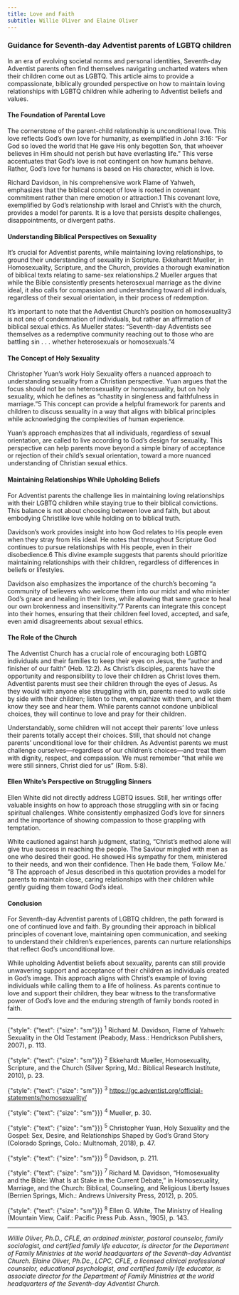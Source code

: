 ```yaml
---
title: Love and Faith
subtitle: Willie Oliver and Elaine Oliver
---
```


### Guidance for Seventh-day Adventist parents of LGBTQ children

In an era of evolving societal norms and personal identities, Seventh-day Adventist parents often find themselves navigating uncharted waters when their children come out as LGBTQ. This article aims to provide a compassionate, biblically grounded perspective on how to maintain loving relationships with LGBTQ children while adhering to Adventist beliefs and values.

#### The Foundation of Parental Love

The cornerstone of the parent-child relationship is unconditional love. This love reflects God’s own love for humanity, as exemplified in John 3:16: “For God so loved the world that He gave His only begotten Son, that whoever believes in Him should not perish but have everlasting life.” This verse accentuates that God’s love is not contingent on how humans behave. Rather, God’s love for humans is based on His character, which is love.

Richard Davidson, in his comprehensive work Flame of Yahweh, emphasizes that the biblical concept of love is rooted in covenant commitment rather than mere emotion or attraction.1 This covenant love, exemplified by God’s relationship with Israel and Christ’s with the church, provides a model for parents. It is a love that persists despite challenges, disappointments, or divergent paths.

#### Understanding Biblical Perspectives on Sexuality

It’s crucial for Adventist parents, while maintaining loving relationships, to ground their understanding of sexuality in Scripture. Ekkehardt Mueller, in Homosexuality, Scripture, and the Church, provides a thorough examination of biblical texts relating to same-sex relationships.2 Mueller argues that while the Bible consistently presents heterosexual marriage as the divine ideal, it also calls for compassion and understanding toward all individuals, regardless of their sexual orientation, in their process of redemption.

It’s important to note that the Adventist Church’s position on homosexuality3 is not one of condemnation of individuals, but rather an affirmation of biblical sexual ethics. As Mueller states: “Seventh-day Adventists see themselves as a redemptive community reaching out to those who are battling sin . . . whether heterosexuals or homosexuals.”4

#### The Concept of Holy Sexuality

Christopher Yuan’s work Holy Sexuality offers a nuanced approach to understanding sexuality from a Christian perspective. Yuan argues that the focus should not be on heterosexuality or homosexuality, but on holy sexuality, which he defines as “chastity in singleness and faithfulness in marriage.”5 This concept can provide a helpful framework for parents and children to discuss sexuality in a way that aligns with biblical principles while acknowledging the complexities of human experience.

Yuan’s approach emphasizes that all individuals, regardless of sexual orientation, are called to live according to God’s design for sexuality. This perspective can help parents move beyond a simple binary of acceptance or rejection of their child’s sexual orientation, toward a more nuanced understanding of Christian sexual ethics.

#### Maintaining Relationships While Upholding Beliefs

For Adventist parents the challenge lies in maintaining loving relationships with their LGBTQ children while staying true to their biblical convictions. This balance is not about choosing between love and faith, but about embodying Christlike love while holding on to biblical truth.

Davidson’s work provides insight into how God relates to His people even when they stray from His ideal. He notes that throughout Scripture God continues to pursue relationships with His people, even in their disobedience.6 This divine example suggests that parents should prioritize maintaining relationships with their children, regardless of differences in beliefs or lifestyles.

Davidson also emphasizes the importance of the church’s becoming “a community of believers who welcome them into our midst and who minister God’s grace and healing in their lives, while allowing that same grace to heal our own brokenness and insensitivity.”7 Parents can integrate this concept into their homes, ensuring that their children feel loved, accepted, and safe, even amid disagreements about sexual ethics.

#### The Role of the Church

The Adventist Church has a crucial role of encouraging both LGBTQ individuals and their families to keep their eyes on Jesus, the “author and finisher of our faith” (Heb. 12:2). As Christ’s disciples, parents have the opportunity and responsibility to love their children as Christ loves them. Adventist parents must see their children through the eyes of Jesus. As they would with anyone else struggling with sin, parents need to walk side by side with their children; listen to them, empathize with them, and let them know they see and hear them. While parents cannot condone unbiblical choices, they will continue to love and pray for their children.

Understandably, some children will not accept their parents’ love unless their parents totally accept their choices. Still, that should not change parents’ unconditional love for their children. As Adventist parents we must challenge ourselves—regardless of our children’s choices—and treat them with dignity, respect, and compassion. We must remember “that while we were still sinners, Christ died for us” (Rom. 5:8).

#### Ellen White’s Perspective on Struggling Sinners

Ellen White did not directly address LGBTQ issues. Still, her writings offer valuable insights on how to approach those struggling with sin or facing spiritual challenges. White consistently emphasized God’s love for sinners and the importance of showing compassion to those grappling with temptation.

White cautioned against harsh judgment, stating, “Christ’s method alone will give true success in reaching the people. The Saviour mingled with men as one who desired their good. He showed His sympathy for them, ministered to their needs, and won their confidence. Then He bade them, ‘Follow Me.’ ”8 The approach of Jesus described in this quotation provides a model for parents to maintain close, caring relationships with their children while gently guiding them toward God’s ideal.

#### Conclusion

For Seventh-day Adventist parents of LGBTQ children, the path forward is one of continued love and faith. By grounding their approach in biblical principles of covenant love, maintaining open communication, and seeking to understand their children’s experiences, parents can nurture relationships that reflect God’s unconditional love.

While upholding Adventist beliefs about sexuality, parents can still provide unwavering support and acceptance of their children as individuals created in God’s image. This approach aligns with Christ’s example of loving individuals while calling them to a life of holiness. As parents continue to love and support their children, they bear witness to the transformative power of God’s love and the enduring strength of family bonds rooted in faith. 

---

{"style": {"text": {"size": "sm"}}}
<sup>1</sup> Richard M. Davidson, Flame of Yahweh: Sexuality in the Old Testament (Peabody, Mass.: Hendrickson Publishers, 2007), p. 113.

{"style": {"text": {"size": "sm"}}}
<sup>2</sup> Ekkehardt Mueller, Homosexuality, Scripture, and the Church (Silver Spring, Md.: Biblical Research Institute, 2010), p. 23.

{"style": {"text": {"size": "sm"}}}
<sup>3</sup> https://gc.adventist.org/official-statements/homosexuality/

{"style": {"text": {"size": "sm"}}}
<sup>4</sup> Mueller, p. 30.

{"style": {"text": {"size": "sm"}}}
<sup>5</sup> Christopher Yuan, Holy Sexuality and the Gospel: Sex, Desire, and Relationships Shaped by God’s Grand Story (Colorado Springs, Colo.: Multnomah, 2018), p. 47.

{"style": {"text": {"size": "sm"}}}
<sup>6</sup> Davidson, p. 211.

{"style": {"text": {"size": "sm"}}}
<sup>7</sup> Richard M. Davidson, “Homosexuality and the Bible: What Is at Stake in the Current Debate,” in Homosexuality, Marriage, and the Church: Biblical, Counseling, and Religious Liberty Issues (Berrien Springs, Mich.: Andrews University Press, 2012), p. 205.

{"style": {"text": {"size": "sm"}}}
<sup>8</sup> Ellen G. White, The Ministry of Healing (Mountain View, Calif.: Pacific Press Pub. Assn., 1905), p. 143.

---

_Willie Oliver, Ph.D., CFLE, an ordained minister, pastoral counselor, family sociologist, and certified family life educator, is director for the Department of Family Ministries at the world headquarters of the Seventh-day Adventist Church. Elaine Oliver, Ph.Dc., LCPC, CFLE, a licensed clinical professional counselor, educational psychologist, and certified family life educator, is associate director for the Department of Family Ministries at the world headquarters of the Seventh-day Adventist Church._